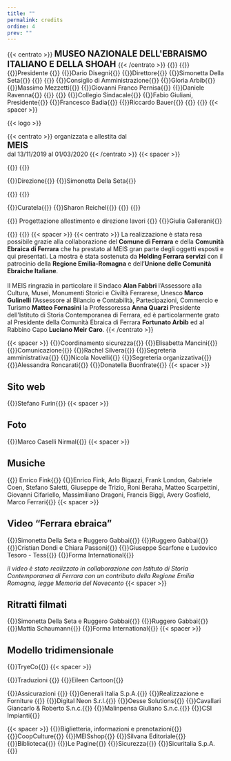 ```yaml
---
title: ""
permalink: credits
ordine: 4
prev: ""
---
```

{{< centrato >}}
<span style="font-size: 140%; font-weight: bold;">
MUSEO NAZIONALE DELL'EBRAISMO ITALIANO E DELLA SHOAH
</span>
{{< /centrato >}}
{{<row>}}
{{<column3 classe="is-center">}}
{{<ruolo>}}Presidente {{</ruolo>}}
{{<persona>}}Dario Disegni{{</persona>}}
{{<ruolo>}}Direttore{{</ruolo>}}
{{<persona>}}Simonetta Della Seta{{</persona>}}
{{</column3>}}
{{<column3 classe="is-center">}}
{{<ruolo>}}Consiglio di Amministrazione{{</ruolo>}}
{{<persona>}}Gloria Arbib{{</persona>}}
{{<persona>}}Massimo Mezzetti{{</persona>}}
{{<persona>}}Giovanni Franco Pernisa{{</persona>}}
{{<persona>}}Daniele Ravenna{{</persona>}}
{{</column3>}}
{{<column3 classe="is-center">}}
{{<ruolo>}}Collegio Sindacale{{</ruolo>}}
{{<persona>}}Fabio Giuliani, Presidente{{</persona>}}
{{<persona>}}Francesco Badia{{</persona>}}
{{<persona>}}Riccardo Bauer{{</persona>}}
{{</column3>}}
{{</row>}}
{{< spacer >}}

{{< logo >}}

{{< centrato >}}
organizzata e allestita dal
<br>
<span style="font-size: 140%; font-weight: bold;">MEIS</span>
<br>
dal 13/11/2019 al 01/03/2020
{{< /centrato >}}
{{< spacer >}}

{{<row>}}
{{<column3 classe="is-center">}}

{{<ruolo>}}Direzione{{</ruolo>}}
{{<persona>}}Simonetta Della Seta{{</persona>}}

{{</column3>}}
{{<column3 classe="is-center">}}

{{<ruolo>}}Curatela{{</ruolo>}}
{{<persona>}}Sharon Reichel{{</persona>}}
{{</column3>}}
{{<column3 classe="is-center">}}

{{<ruolo>}}
Progettazione allestimento 
e direzione lavori
{{</ruolo>}}
{{<persona>}}Giulia Gallerani{{</persona>}}

{{</column3>}}
{{</row>}}
{{< spacer >}}
{{< centrato >}}
La realizzazione è stata resa possibile grazie alla collaborazione del <b>Comune di Ferrara</b>  e della <b>Comunità Ebraica di Ferrara</b> che ha prestato al MEIS gran parte degli oggetti esposti e qui presentati. La mostra è stata sostenuta da <b>Holding Ferrara servizi</b> con il patrocinio della <b>Regione Emilia-Romagna</b> e dell’<b>Unione delle Comunità Ebraiche Italiane</b>. 
<br>
<br>
Il MEIS ringrazia  in particolare il Sindaco <b>Alan Fabbri</b> l’Assessore alla Cultura, Musei, Monumenti Storici e Civiltà Ferrarese, Unesco <b>Marco Gulinelli</b> l’Assessore al Bilancio e Contabilità, Partecipazioni, Commercio e Turismo <b>Matteo Fornasini</b> la Professoressa <b>Anna Quarzi</b> Presidente dell'Istituto di Storia Contemporanea di Ferrara, ed è particolarmente grato  al Presidente della Comunità Ebraica di Ferrara <b>Fortunato Arbib</b> ed al Rabbino Capo <b>Luciano Meir Caro</b>.
{{< /centrato >}}

{{< spacer >}}
{{<ruolo>}}Coordinamento sicurezza{{</ruolo>}}
{{<persona>}}Elisabetta Mancini{{</persona>}}
{{<ruolo>}}Comunicazione{{</ruolo>}}
{{<persona>}}Rachel Silvera{{</persona>}}
{{<ruolo>}}Segreteria amministrativa{{</ruolo>}}
{{<persona>}}Nicola Novelli{{</persona>}}
{{<ruolo>}}Segreteria organizzativa{{</ruolo>}}
{{<persona>}}Alessandra Roncarati{{</persona>}}
{{<persona>}}Donatella Buonfrate{{</persona>}}
{{< spacer >}}
## Sito web
{{<persona>}}Stefano Furin{{</persona>}}
{{< spacer >}}
## Foto
{{<persona>}}Marco Caselli Nirmal{{</persona>}}
{{< spacer >}}
## Musiche
{{<persona attivita="Registrazioni">}} Enrico Fink{{</persona>}}
{{<persona attivita="Musicisti">}}Enrico Fink, Arlo Bigazzi, Frank London, Gabriele Coen, Stefano Saletti, Giuseppe de Trizio, Roni Beraha, Matteo Scarpettini, Giovanni Cifariello, Massimiliano Dragoni, Francis Biggi, Avery Gosfield, Marco Ferrari{{</persona>}}
{{< spacer >}}
## Video “Ferrara ebraica”
{{<persona attivita="A cura di">}}Simonetta Della Seta e Ruggero Gabbai{{</persona>}}
{{<persona attivita="Regia">}}Ruggero Gabbai{{</persona>}}
{{<persona attivita="Montaggio">}}Cristian Dondi e Chiara Passoni{{</persona>}}
{{<persona attivita="Riprese">}}Giuseppe Scarfone e Ludovico Tesoro - Tess{{</persona>}}
{{<persona attivita="Produzione">}}Forma International{{</persona>}}

*il video è stato realizzato in collaborazione con Istituto di Storia Contemporanea di Ferrara con un contributo della Regione Emilia Romagna, legge Memoria del Novecento*
{{< spacer >}}
## Ritratti filmati
{{<persona attivita="A cura di">}}Simonetta Della Seta e Ruggero Gabbai{{</persona>}}
{{<persona attivita="Regia">}}Ruggero Gabbai{{</persona>}}
{{<persona attivita="Montaggio">}}Mattia Schaumann{{</persona>}}
{{<persona attivita="Produzione">}}Forma International{{</persona>}}
{{< spacer >}}

## Modello tridimensionale
{{<persona>}}TryeCo{{</persona>}}
{{< spacer >}}

{{<ruolo>}}Traduzioni {{</ruolo>}}
{{<persona>}}Eileen Cartoon{{</persona>}}

{{<ruolo>}}Assicurazioni {{</ruolo>}}
{{<persona>}}Generali Italia S.p.A.{{</persona>}}
{{<ruolo>}}Realizzazione e Forniture {{</ruolo>}}
{{<persona>}}Digital Neon S.r.l.{{</persona>}}
{{<persona>}}Oesse Solutions{{</persona>}}
{{<persona>}}Cavallari Giancarlo & Roberto S.n.c.{{</persona>}}
{{<persona>}}Malinpensa Giuliano S.n.c.{{</persona>}}
{{<persona>}}CSI Impianti{{</persona>}}

{{< spacer >}}
{{<ruolo>}}Biglietteria, informazioni e prenotazioni{{</ruolo>}}
{{<persona>}}CoopCulture{{</persona>}}
{{<ruolo>}}MEISshop{{</ruolo>}}
{{<persona>}}Silvana Editoriale{{</persona>}}
{{<ruolo>}}Biblioteca{{</ruolo>}}
{{<persona>}}Le Pagine{{</persona>}}
{{<ruolo>}}Sicurezza{{</ruolo>}}
{{<persona>}}Sicuritalia S.p.A.{{</persona>}}
